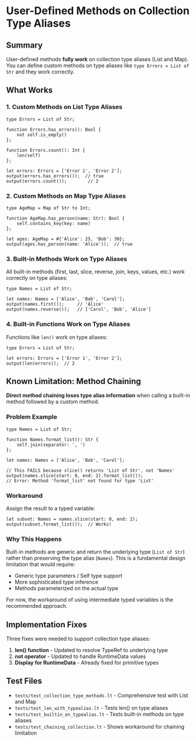 # User-Defined Methods on Collection Type Aliases

## Summary

User-defined methods **fully work** on collection type aliases (List and Map). You can define custom methods on type aliases like `type Errors = List of Str` and they work correctly.

## What Works

### 1. Custom Methods on List Type Aliases

```lift
type Errors = List of Str;

function Errors.has_errors(): Bool {
    not self.is_empty()
};

function Errors.count(): Int {
    len(self)
};

let errors: Errors = ['Error 1', 'Error 2'];
output(errors.has_errors());  // true
output(errors.count());        // 2
```

### 2. Custom Methods on Map Type Aliases

```lift
type AgeMap = Map of Str to Int;

function AgeMap.has_person(name: Str): Bool {
    self.contains_key(key: name)
};

let ages: AgeMap = #{'Alice': 25, 'Bob': 30};
output(ages.has_person(name: 'Alice'));  // true
```

### 3. Built-in Methods Work on Type Aliases

All built-in methods (first, last, slice, reverse, join, keys, values, etc.) work correctly on type aliases:

```lift
type Names = List of Str;

let names: Names = ['Alice', 'Bob', 'Carol'];
output(names.first());     // 'Alice'
output(names.reverse());   // ['Carol', 'Bob', 'Alice']
```

### 4. Built-in Functions Work on Type Aliases

Functions like `len()` work on type aliases:

```lift
type Errors = List of Str;

let errors: Errors = ['Error 1', 'Error 2'];
output(len(errors));  // 2
```

## Known Limitation: Method Chaining

**Direct method chaining loses type alias information** when calling a built-in method followed by a custom method.

### Problem Example

```lift
type Names = List of Str;

function Names.format_list(): Str {
    self.join(separator: ', ')
};

let names: Names = ['Alice', 'Bob', 'Carol'];

// This FAILS because slice() returns 'List of Str', not 'Names'
output(names.slice(start: 0, end: 2).format_list());
// Error: Method 'format_list' not found for type 'List'
```

### Workaround

Assign the result to a typed variable:

```lift
let subset: Names = names.slice(start: 0, end: 2);
output(subset.format_list());  // Works!
```

### Why This Happens

Built-in methods are generic and return the underlying type (`List of Str`) rather than preserving the type alias (`Names`). This is a fundamental design limitation that would require:
- Generic type parameters / Self type support
- More sophisticated type inference
- Methods parameterized on the actual type

For now, the workaround of using intermediate typed variables is the recommended approach.

## Implementation Fixes

Three fixes were needed to support collection type aliases:

1. **len() function** - Updated to resolve TypeRef to underlying type
2. **not operator** - Updated to handle RuntimeData values
3. **Display for RuntimeData** - Already fixed for primitive types

## Test Files

- `tests/test_collection_type_methods.lt` - Comprehensive test with List and Map
- `tests/test_len_with_typealias.lt` - Tests len() on type aliases
- `tests/test_builtin_on_typealias.lt` - Tests built-in methods on type aliases
- `tests/test_chaining_collection.lt` - Shows workaround for chaining limitation
